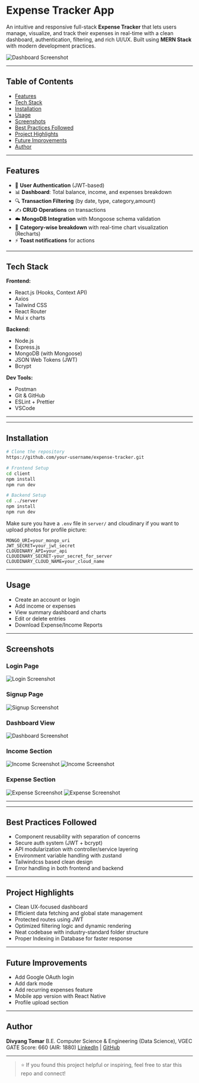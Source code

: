 # Expense Tracker App

An intuitive and responsive full-stack **Expense Tracker** that lets users manage, visualize, and track their expenses in real-time with a clean dashboard, authentication, filtering, and rich UI/UX. Built using **MERN Stack** with modern development practices.

![Dashboard Screenshot](./screenshots/dashboard.png)

---

## Table of Contents

* [Features](#-features)
* [Tech Stack](#-tech-stack)
* [Installation](#-installation)
* [Usage](#-usage)
* [Screenshots](#-screenshots)
* [Best Practices Followed](#-best-practices-followed)
* [Project Highlights](#-project-highlights)
* [Future Improvements](#-future-improvements)
* [Author](#-author)

---

## Features

* 🔐 **User Authentication** (JWT-based)
* 📊 **Dashboard**: Total balance, income, and expenses breakdown
* 🔍 **Transaction Filtering** (by date, type, category,amount)
* ✍️ **CRUD Operations** on transactions
* ☁️ **MongoDB Integration** with Mongoose schema validation
* 🧾 **Category-wise breakdown** with real-time chart visualization (Recharts)
* ⚡ **Toast notifications** for actions

---

## Tech Stack

**Frontend:**

* React.js (Hooks, Context API)
* Axios
* Tailwind CSS
* React Router
* Mui x charts

**Backend:**

* Node.js
* Express.js
* MongoDB (with Mongoose)
* JSON Web Tokens (JWT)
* Bcrypt

**Dev Tools:**

* Postman
* Git & GitHub
* ESLint + Prettier
* VSCode

---
---

## Installation

```bash
# Clone the repository
https://github.com/your-username/expense-tracker.git

# Frontend Setup
cd client
npm install
npm run dev

# Backend Setup
cd ../server
npm install
npm run dev
```

Make sure you have a `.env` file in `server/` and cloudinary if you want to upload photos for profile picture:

```env
MONGO_URI=your_mongo_uri
JWT_SECRET=your_jwt_secret
CLOUDINARY_API=your_api
CLOUDINARY_SECRET-your_secret_for_server
CLOUDINARY_CLOUD_NAME=your_cloud_name
```

---

## Usage

* Create an account or login
* Add income or expenses
* View summary dashboard and charts
* Edit or delete entries
* Download Expense/Income Reports
---

## Screenshots

### Login Page

![Login Screenshot](./screenshots/login.png)

### Signup Page

![Signup Screenshot](./screenshots/signup.png)

### Dashboard View

![Dashboard Screenshot](./screenshots/dashboard.png)

### Income Section

![Income Screenshot](./screenshots/income1.png)
![Income Screenshot](./screenshots/income2.png)

### Expense Section

![Expense Screenshot](./screenshots/expense1.png)
![Expense Screenshot](./screenshots/expense2.png)

---

---

## Best Practices Followed

* Component reusability with separation of concerns
* Secure auth system (JWT + bcrypt)
* API modularization with controller/service layering
* Environment variable handling with zustand
* Tailwindcss based clean design
* Error handling in both frontend and backend

---

## Project Highlights

* Clean UX-focused dashboard
* Efficient data fetching and global state management
* Protected routes using JWT
* Optimized filtering logic and dynamic rendering
* Neat codebase with industry-standard folder structure
* Proper Indexing in Database for faster response

---

## Future Improvements

* Add Google OAuth login
* Add dark mode
* Add recurring expenses feature
* Mobile app version with React Native
* Profile upload section 

---

## Author

**Divyang Tomar**
B.E. Computer Science & Engineering (Data Science), VGEC
GATE Score: 660 (AIR: 1880)
[LinkedIn](https://www.linkedin.com/in/divyang-tomar-229bb0284/) | [GitHub](https://github.com/divyang9991)

---

> ⭐ If you found this project helpful or inspiring, feel free to star this repo and connect!
